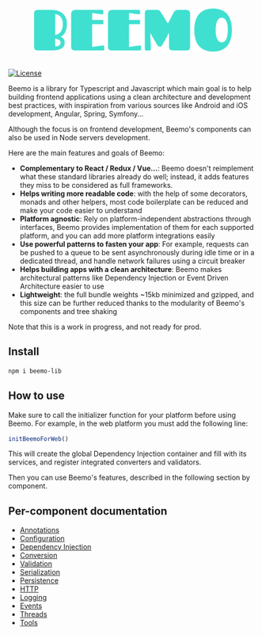 # <p align="middle"><img src="assets/logo.png" width="400px" alt="Beemo" /></p>

[![License](https://img.shields.io/badge/License-Apache%202.0-3fe0d0.svg?longCache=true&style=flat-square)](https://opensource.org/licenses/Apache-2.0)

Beemo is a library for Typescript and Javascript which main goal is to help building frontend applications using a clean architecture and development best practices, with inspiration from various sources like Android and iOS development, Angular, Spring, Symfony...

Although the focus is on frontend development, Beemo's components can also be used in Node servers development.

Here are the main features and goals of Beemo:

- **Complementary to React / Redux / Vue...**: Beemo doesn't reimplement what these standard libraries already do well; instead, it adds features they miss to be considered as full frameworks.
- **Helps writing more readable code**: with the help of some decorators, monads and other helpers, most code boilerplate can be reduced and make your code easier to understand
- **Platform agnostic**: Rely on platform-independent abstractions through interfaces, Beemo provides implementation of them for each supported platform, and you can add more platform integrations easily
- **Use powerful patterns to fasten your app**: For example, requests can be pushed to a queue to be sent asynchronously during idle time or in a dedicated thread, and handle network failures using a circuit breaker
- **Helps building apps with a clean architecture**: Beemo makes architectural patterns like Dependency Injection or Event Driven Architecture easier to use
- **Lightweight**: the full bundle weights ~15kb minimized and gzipped, and this size can be further reduced thanks to the modularity of Beemo's components and tree shaking

Note that this is a work in progress, and not ready for prod.

## Install

```bash
npm i beemo-lib
```

## How to use

Make sure to call the initializer function for your platform before using Beemo.
For example, in the web platform you must add the following line:

```ts
initBeemoForWeb()
```

This will create the global Dependency Injection container and fill with its services, and register integrated converters and validators.

Then you can use Beemo's features, described in the following section by component.

## Per-component documentation

- [Annotations](./docs/annotations.md)
- [Configuration](./docs/config.md)
- [Dependency Injection](./docs/di.md)
- [Conversion](./docs/conversion.md)
- [Validation](./docs/validation.md)
- [Serialization](./docs/serialization.md)
- [Persistence](./docs/persistence.md)
- [HTTP](./docs/http.md)
- [Logging](./docs/logging.md)
- [Events](./docs/events.md)
- [Threads](./docs/threads.md)
- [Tools](./docs/tools.md)
